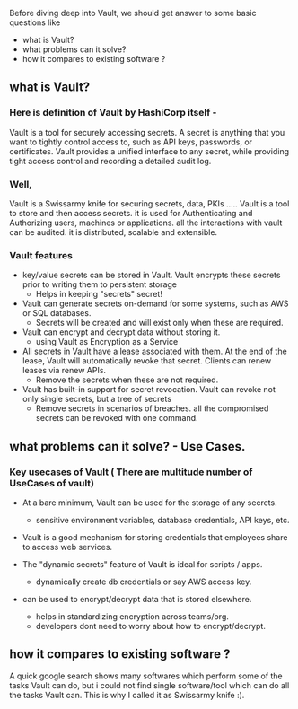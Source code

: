 Before diving deep into Vault, we should get answer to some basic questions like

- what is Vault? 
- what problems can it solve?
- how it compares to existing software ?


## what is Vault?
### Here is definition of Vault by HashiCorp itself -

Vault is a tool for securely accessing secrets. A secret is anything that you want to tightly control access to, such as API keys, passwords, or certificates. 
Vault provides a unified interface to any secret, while providing tight access control and recording a detailed audit log.


### Well,  
Vault is a Swissarmy knife for securing secrets, data, PKIs ..... Vault is a tool to store and then access secrets. it is used for Authenticating and Authorizing users, machines or applications. all the interactions with vault can be audited. 
it is distributed, scalable and extensible.


### Vault features 

- key/value secrets can be stored in Vault. Vault encrypts these secrets prior to writing them to persistent storage
   - Helps in keeping "secrets" secret!
- Vault can generate secrets on-demand for some systems, such as AWS or SQL databases.
   - Secrets will be created and will exist only when these are required.
- Vault can encrypt and decrypt data without storing it. 
   - using Vault as Encryption as a Service
- All secrets in Vault have a lease associated with them. At the end of the lease, Vault will automatically revoke that secret. Clients can renew leases via renew APIs.
   - Remove the secrets when these are not required.
- Vault has built-in support for secret revocation. Vault can revoke not only single secrets, but a tree of secrets
   - Remove secrets in scenarios of breaches. all the compromised secrets can be revoked with one command.
   
   
## what problems can it solve? - Use Cases.
### Key usecases of Vault ( There are multitude number of UseCases of vault)

- At a bare minimum, Vault can be used for the storage of any secrets. 
   - sensitive environment variables, database credentials, API keys, etc.

- Vault is a good mechanism for storing credentials that employees share to access web services. 

- The "dynamic secrets" feature of Vault is ideal for scripts / apps.
   - dynamically create db credentials or say AWS access key.

- can be used to encrypt/decrypt data that is stored elsewhere.
   - helps in standardizing encryption across teams/org.
   - developers dont need to worry about how to encrypt/decrypt.
   
   

 ## how it compares to existing software ?
A quick google search shows many softwares which perform some of the tasks Vault can do, but i could not find single software/tool which can do all the tasks Vault can. This is why I called it as Swissarmy knife :).
